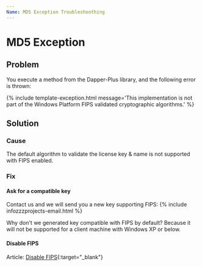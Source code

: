 ```yaml
---
Name: MD5 Exception Troubleshoothing
---
```


# MD5 Exception

## Problem

You execute a method from the Dapper-Plus library, and the following error is thrown:

{% include template-exception.html message='This implementation is not part of the Windows Platform FIPS validated cryptographic algorithms.' %}

## Solution

### Cause

The default algorithm to validate the license key & name is not supported with FIPS enabled.

### Fix

#### Ask for a compatible key

Contact us and we will send you a new key supporting FIPS: {% include infozzzprojects-email.html %}

Why don't we generated key compatible with FIPS by default? Because it will not be supported for a client machine with Windows XP or below.

#### Disable FIPS

Article: [Disable FIPS](http://docs.trendmicro.com/all/ent/sc/v3.0/en-US/cmcolh/t_fips.html){:target="_blank"}

